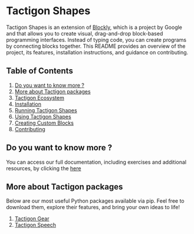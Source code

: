 # Tactigon Shapes

Tactigon Shapes is an extension of [Blockly](https://developers.google.com/blockly), which is a project by Google and that allows you to create visual, drag-and-drop block-based programming interfaces. Instead of typing code, you can create programs by connecting blocks together. This README provides an overview of the project, its features, installation instructions, and guidance on contributing.

## Table of Contents
1. [Do you want to know more ?](#do-you-want-to-know-more-)
2. [More about Tactigon packages](#key-features)
3. [Tactigon Ecosystem](#tactigon-ecosystem)
4. [Installation](#installation)
5. [Running Tactigon Shapes](#running-tactigon-shapes)
6. [Using Tactigon Shapes](#using-tactigon-shapes)
7. [Creating Custom Blocks](#creating-custom-blocks)
8. [Contributing](#contributing)

## Do you want to know more ?

You can access our full documentation, including exercises and additional resources, by clicking the [here](https://github.com/TactigonTeam/Tactigon-Shape/wiki)


## More about Tactigon packages

Below are our most useful Python packages available via pip. Feel free to download them, explore their features, and bring your own ideas to life!

1. [Tactigon Gear](https://pypi.org/project/tactigon-gear/)
2. [Tactigon Speech](https://pypi.org/project/tactigon-speech/)
